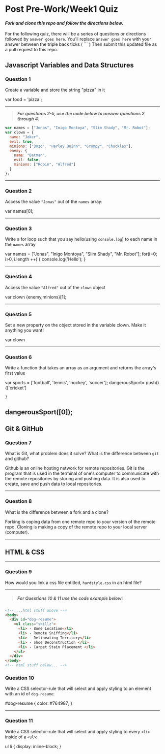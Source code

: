 # Post Pre-Work/Week1 Quiz

#### ***Fork and clone this repo and follow the directions below.***

For the following quiz, there will be a series of questions or directions followed by `answer goes here`. You'll replace `answer goes here` with your answer between the triple back ticks ( \`\`\` ) Then submit this updated file as a pull request to this repo.

## Javascript Variables and Data Structures

### Question 1

Create a variable and store the string "pizza" in it

var food = 'pizza';

---

>  ***For questions 2-5, use the code below to answer questions 2 through 4.***

```js
var names = ["Jonas", "Inigo Montoya", "Slim Shady", "Mr. Robot"];
var clown = {
  name: "Joker",
  evil: true,
  minions: ["Bozo", "Harley Quinn", "Grumpy", "Chuckles"],
  enemy: {
    name: "Batman",
    evil: false,
    minions: ["Robin", "Alfred"]  
  }
};
```

---

### Question 2

Access the value `"Jonas"` out of the `names` array:

var names[0];

---
### Question 3

Write a for loop such that you say hello(using `console.log`) to each name in the `names` array

var names = ["Jonas", "Inigo Montoya", "Slim Shady", "Mr. Robot"];
 for(i=0; i>0, i.length ++) {
   console.log('Hello');
 }

---


### Question 4

Access the value `"Alfred"` out of the `clown` object

var clown {enemy,minions}[1];

---
### Question 5

Set a new property on the object stored in the variable clown. Make it anything you want!

var clown

---
### Question 6
Write a function that takes an array as an argument and returns the array's first value

var sports = ['football', 'tennis', 'hockey', 'soccer'];
dangerousSport= push(){['cricket']

    }  
dangerousSport([0]);
---

## Git & GitHub

### Question 7

What is Git, what problem does it solve? What is the difference between `git` and github?

Github is an online hosting network for remote repositories. Git is the program that is used in the terminal of one's computer to communicate with the remote repositories by storing and pushing data. It is also used to create, save and push data to local repositories.

---

### Question 8

What is the difference between a fork and a clone?

Forking is coping data from one remote repo to your version of the remote repo.
Cloning is making a copy of the remote repo to your local server (computer).

---

## HTML & CSS

---

### Question 9

How would you link a css file entitled, `hardstyle.css` in an html file?

<link href="hardstyle.css" type="text/css" rel="stylesheet">

---

> ##### For Questions 10 & 11 use the code example below:

```HTML
<!-- ...html stuff above -->
<body>
  <div id="dog-resume">
    <ul class="skillz">
      <li> - Bone Location</li>
      <li> - Remote Sniffing</li>
      <li> - Delineating Territory</li>
      <li> - Shoe Deconstruction </li>
      <li> - Carpet Stain Placement </li>
    </ul>
  </div>
</body>
<!-- html stuff below... -->
```

### Question 10

Write a CSS selector-rule that will select and apply styling to an element with an id of `dog-resume`:


#dog-resume {
  color: #764987;
}

---

### Question 11

Write a CSS selector-rule that will select and apply styling to every `<li>` inside of a `<ul>`:

ul li {
  display: inline-block;
}
